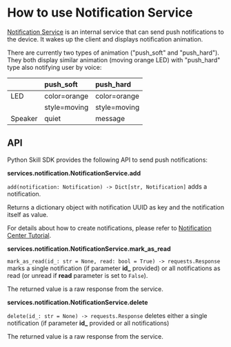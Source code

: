 # How to use Notification Service

[Notification Service](https://gard.telekom.de/gardwiki/display/SH/Notification+Management+API) is an internal service 
that can send push notifications to the device. It wakes up the client and displays notification animation.

There are currently two types of animation ("push_soft" and "push_hard").
They both display similar animation (moving orange LED) with "push_hard" type also notifying user by voice:


|        |    push_soft      |  push_hard
| ------ | :-----------------| :-------------------
|LED     |   color=orange    |   color=orange
|        |   style=moving    |   style=moving
|Speaker |   quiet           |   message


## API

Python Skill SDK provides the following API to send push notifications:  

 **services.notification.NotificationService.add**

`add(notification: Notification) -> Dict[str, Notification]` adds a notification.

Returns a dictionary object with notification UUID as key and the notification itself as value. 

For details about how to create notifications, please refer to 
[Notification Center Tutorial](https://gard.telekom.de/gardwiki/display/SHD/Notification+Center+tutorial). 

**services.notification.NotificationService.mark_as_read**

`mark_as_read(id_: str = None, read: bool = True) -> requests.Response` marks a single notification 
(if parameter **id_** provided) or all notifications as read (or unread if **read** parameter is set to `False`).

The returned value is a raw response from the service.

**services.notification.NotificationService.delete**

`delete(id_: str = None) -> requests.Response` deletes either a single notification (if parameter **id_** provided 
or all notifications)

The returned value is a raw response from the service.
